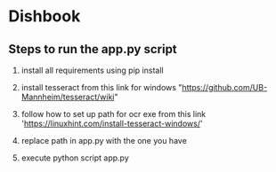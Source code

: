 # Dishbook

## Steps to run the app.py script

1. install all requirements using pip install

2. install tesseract from this link for windows "https://github.com/UB-Mannheim/tesseract/wiki"

3. follow how to set up path for ocr exe from this link 'https://linuxhint.com/install-tesseract-windows/' 

4. replace path in app.py with the one you have

5. execute python script app.py